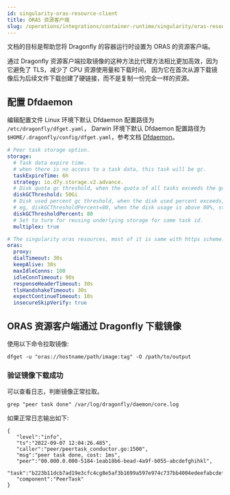 ```yaml
---
id: singularity-oras-resource-client
title: ORAS 资源客户端
slug: /operations/integrations/container-runtime/singularity/oras-resource-client/
---
```


文档的目标是帮助您将 Dragonfly 的容器运行时设置为 ORAS 的资源客户端。

通过 Dragonfly 资源客户端拉取镜像的这种方法比代理方法相比更加高效，因为它避免了 TLS，减少了 CPU 资源使用量和下载时间，
因为它在首次从源下载镜像后为后续文件下载创建了硬链接，而不是复制一份完全一样的资源。

## 配置 Dfdaemon

编辑配置文件 Linux 环境下默认 Dfdaemon 配置路径为 `/etc/dragonfly/dfget.yaml`，
Darwin 环境下默认 Dfdaemon 配置路径为 `$HOME/.dragonfly/config/dfget.yaml`，参考文档 [Dfdaemon](../../../../reference/configuration/client/dfdaemon.md)。

```yaml
# Peer task storage option.
storage:
  # Task data expire time.
  # when there is no access to a task data, this task will be gc.
  taskExpireTime: 6h
  strategy: io.d7y.storage.v2.advance.
  # Disk quota gc threshold, when the quota of all tasks exceeds the gc threshold, the oldest tasks will be reclaimed.
  diskGCThreshold: 50Gi
  # Disk used percent gc threshold, when the disk used percent exceeds, the oldest tasks will be reclaimed.
  # eg, diskGCThresholdPercent=80, when the disk usage is above 80%, start to gc the oldest tasks.
  diskGCThresholdPercent: 80
  # Set to ture for reusing underlying storage for same task id.
  multiplex: true

# The singularity oras resources, most of it is same with https scheme.
oras:
  proxy:
  dialTimeout: 30s
  keepAlive: 30s
  maxIdleConns: 100
  idleConnTimeout: 90s
  responseHeaderTimeout: 30s
  tlsHandshakeTimeout: 30s
  expectContinueTimeout: 10s
  insecureSkipVerify: true
```

## ORAS 资源客户端通过 Dragonfly 下载镜像

使用以下命令拉取镜像:

```shell
dfget -u "oras://hostname/path/image:tag" -O /path/to/output
```

### 验证镜像下载成功

可以查看日志，判断镜像正常拉取。

```shell
grep "peer task done" /var/log/dragonfly/daemon/core.log
```

如果正常日志输出如下:

```shell
{
   "level":"info",
   "ts":"2022-09-07 12:04:26.485",
   "caller":"peer/peertask_conductor.go:1500",
   "msg":"peer task done, cost: 1ms",
   "peer":"00.000.0.000-5184-1eab18b6-bead-4a9f-b055-abcdefghihkl",
   "task":"b223b11dcb7ad19e3cfc4cg8e5af3b1699a597e974c737bb4004edeefabcdefgh",
   "component":"PeerTask"
}
```
